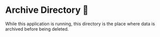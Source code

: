 # Archive Directory 📁

While this application is running, this directory is the place where data is archived before being deleted.
